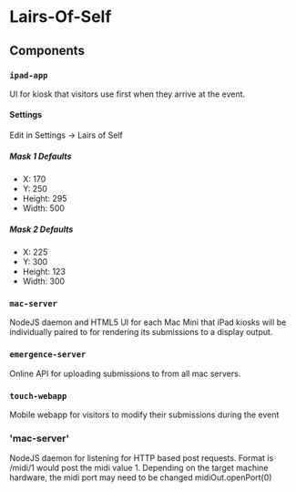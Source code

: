 Lairs-Of-Self
=============

## Components

### `ipad-app`
UI for kiosk that visitors use first when they arrive at the event.

#### Settings
Edit in Settings -> Lairs of Self

##### Mask 1 Defaults
- X: 170
- Y: 250
- Height: 295
- Width: 500

##### Mask 2 Defaults
- X: 225
- Y: 300
- Height: 123
- Width: 300


### `mac-server`
NodeJS daemon and HTML5 UI for each Mac Mini that iPad kiosks will be individually paired to for rendering its submissions to a display output.

### `emergence-server`
Online API for uploading submissions to from all mac servers.

### `touch-webapp`
Mobile webapp for visitors to modify their submissions during the event

### 'mac-server'
NodeJS daemon for listening for HTTP based post requests. Format is /midi/1 would post the midi value 1. Depending on the target machine hardware, the midi port may need to be changed midiOut.openPort(0)